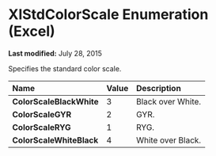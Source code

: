 
# XlStdColorScale Enumeration (Excel)

 **Last modified:** July 28, 2015

Specifies the standard color scale.


|**Name**|**Value**|**Description**|
|:-----|:-----|:-----|
| **ColorScaleBlackWhite**|3|Black over White.|
| **ColorScaleGYR**|2|GYR.|
| **ColorScaleRYG**|1|RYG.|
| **ColorScaleWhiteBlack**|4|White over Black.|
